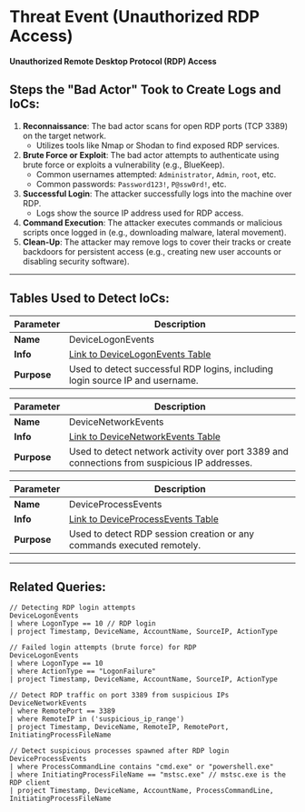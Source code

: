 # Threat Event (Unauthorized RDP Access)
**Unauthorized Remote Desktop Protocol (RDP) Access**

## Steps the "Bad Actor" Took to Create Logs and IoCs:
1. **Reconnaissance**: The bad actor scans for open RDP ports (TCP 3389) on the target network.
   - Utilizes tools like Nmap or Shodan to find exposed RDP services.
2. **Brute Force or Exploit**: The bad actor attempts to authenticate using brute force or exploits a vulnerability (e.g., BlueKeep).
   - Common usernames attempted: `Administrator`, `Admin`, `root`, etc.
   - Common passwords: `Password123!`, `P@ssw0rd!`, etc.
3. **Successful Login**: The attacker successfully logs into the machine over RDP.
   - Logs show the source IP address used for RDP access.
4. **Command Execution**: The attacker executes commands or malicious scripts once logged in (e.g., downloading malware, lateral movement).
5. **Clean-Up**: The attacker may remove logs to cover their tracks or create backdoors for persistent access (e.g., creating new user accounts or disabling security software).

---

## Tables Used to Detect IoCs:

| **Parameter**       | **Description**                                                              |
|---------------------|------------------------------------------------------------------------------|
| **Name**| DeviceLogonEvents                                                            |
| **Info**| [Link to DeviceLogonEvents Table](https://learn.microsoft.com/en-us/defender-xdr/advanced-hunting-devicelogonevents-table) |
| **Purpose**| Used to detect successful RDP logins, including login source IP and username. |

| **Parameter**       | **Description**                                                              |
|---------------------|------------------------------------------------------------------------------|
| **Name**| DeviceNetworkEvents                                                           |
| **Info**| [Link to DeviceNetworkEvents Table](https://learn.microsoft.com/en-us/defender-xdr/advanced-hunting-devicenetworkevents-table) |
| **Purpose**| Used to detect network activity over port 3389 and connections from suspicious IP addresses. |

| **Parameter**       | **Description**                                                              |
|---------------------|------------------------------------------------------------------------------|
| **Name**| DeviceProcessEvents                                                           |
| **Info**| [Link to DeviceProcessEvents Table](https://learn.microsoft.com/en-us/defender-xdr/advanced-hunting-deviceprocessevents-table) |
| **Purpose**| Used to detect RDP session creation or any commands executed remotely. |

---

## Related Queries:
```kql
// Detecting RDP login attempts
DeviceLogonEvents
| where LogonType == 10 // RDP login
| project Timestamp, DeviceName, AccountName, SourceIP, ActionType

// Failed login attempts (brute force) for RDP
DeviceLogonEvents
| where LogonType == 10
| where ActionType == "LogonFailure"
| project Timestamp, DeviceName, AccountName, SourceIP, ActionType

// Detect RDP traffic on port 3389 from suspicious IPs
DeviceNetworkEvents
| where RemotePort == 3389
| where RemoteIP in ('suspicious_ip_range')
| project Timestamp, DeviceName, RemoteIP, RemotePort, InitiatingProcessFileName

// Detect suspicious processes spawned after RDP login
DeviceProcessEvents
| where ProcessCommandLine contains "cmd.exe" or "powershell.exe"
| where InitiatingProcessFileName == "mstsc.exe" // mstsc.exe is the RDP client
| project Timestamp, DeviceName, AccountName, ProcessCommandLine, InitiatingProcessFileName
